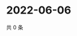 # 2022-06-06

共 0 条

<!-- BEGIN WEIBO -->
<!-- 最后更新时间 Mon Jun 06 2022 02:18:31 GMT+0800 (China Standard Time) -->

<!-- END WEIBO -->

